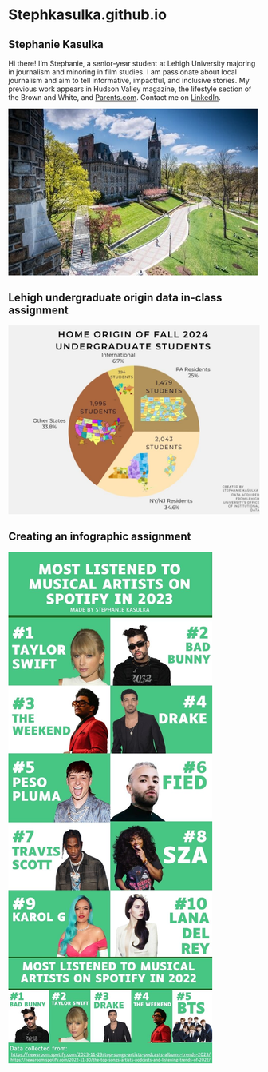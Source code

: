 # Stephkasulka.github.io

## Stephanie Kasulka

Hi there! I’m Stephanie, a senior-year student at Lehigh University majoring in journalism and minoring in film studies. I am passionate about local journalism and aim to tell informative, impactful, and inclusive stories. My previous work appears in Hudson Valley magazine, the lifestyle section of the Brown and White, and [Parents.com](https://www.parents.com/stephanie-kasulka-8668068). Contact me on [LinkedIn](https://www.linkedin.com/in/stephanie-kasulka/).

![Lehigh University](school.jpeg)

## Lehigh undergraduate origin data in-class assignment
![Lehigh undergraduate origin data](https://github.com/Stephkasulka/Stephkasulka.github.io/blob/main/Beige%20Company%20Organizational%20Chart%20Graph%20(1).jpg?raw=true)

## Creating an infographic assignment

![infographic assignment](https://github.com/Stephkasulka/Stephkasulka.github.io/blob/main/Light%20Blue%20Illustrative%20Simple%20Sea%20Animals%20Infographic.jpg)

